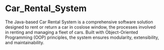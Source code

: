 # Car_Rental_System
The Java-based Car Rental System is a comprehensive software solution designed to rent or return a car in coslose window, the processes involved in renting and managing a fleet of cars. Built with Object-Oriented Programming (OOP) principles, the system ensures modularity, extensibility, and maintainability.
